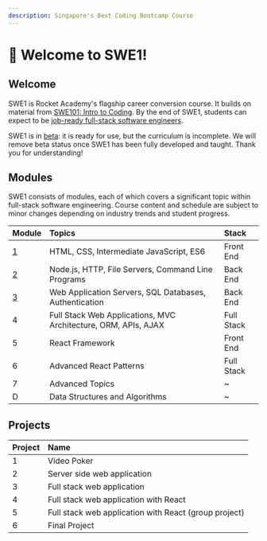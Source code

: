 ```yaml
---
description: Singapore's Best Coding Bootcamp Course
---
```


# 🚀 Welcome to SWE1!

## Welcome

SWE1 is Rocket Academy's flagship career conversion course. It builds on material from [SWE101: Intro to Coding](https://swe101.rocketacademy.co). By the end of SWE1, students can expect to be [job-ready full-stack software engineers](https://inewsnetwork.net/wp-content/uploads/2019/01/5051722203_890e2dab19_b-811x900.jpg). 

SWE1 is in [beta](https://medium.com/swlh/what-does-beta-really-mean-a8accc5e2354#:~:text=Alpha%3A%20The%20software%20is%20ready,scoped%20bug%20fixes%20are%20allowed.): it is ready for use, but the curriculum is incomplete. We will remove beta status once SWE1 has been fully developed and taught. Thank you for understanding!

## Modules

SWE1 consists of modules, each of which covers a significant topic within full-stack software engineering. Course content and schedule are subject to minor changes depending on industry trends and student progress.

| Module | Topics | Stack |
| :--- | :--- | :--- |
| [1](module-1-front-end-basics/overview.md) | HTML, CSS, Intermediate JavaScript, ES6 | Front End |
| [2](module-2-back-end-basics/overview.md) | Node.js, HTTP, File Servers, Command Line Programs | Back End |
| [3](overview.md) | Web Application Servers, SQL Databases, Authentication | Back End |
| 4 | Full Stack Web Applications, MVC Architecture, ORM, APIs, AJAX | Full Stack |
| 5 | React Framework | Front End |
| 6 | Advanced React Patterns | Full Stack |
| 7 | Advanced Topics | ~ |
| D | Data Structures and Algorithms | ~ |

## Projects

| Project | Name |
| :--- | :--- |
| 1 | Video Poker |
| 2 | Server side web application |
| 3 | Full stack web application |
| 4 | Full stack web application with React |
| 5 | Full stack web application with React \(group project\) |
| 6 | Final Project |

